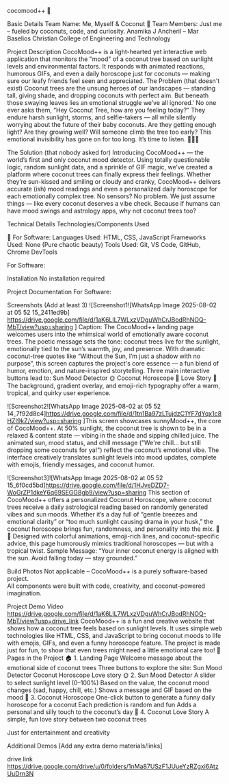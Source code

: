 cocomood++ 🎯

Basic Details
Team Name: Me, Myself & Coconut 🌴
Team Members:
Just me – fueled by coconuts, code, and curiosity.
Anamika J Ancheril – Mar Baselios Christian College of Engineering and Technology

Project Description
CocoMood++ is a light-hearted yet interactive web application that monitors the "mood" of a coconut tree based on sunlight levels and environmental factors. It responds with animated reactions, humorous GIFs, and even a daily horoscope just for coconuts — making sure our leafy friends feel seen and appreciated.
The Problem (that doesn't exist)
Coconut trees are the unsung heroes of our landscapes — standing tall, giving shade, and dropping coconuts with perfect aim.
But beneath those swaying leaves lies an emotional struggle we’ve all ignored.'
No one ever asks them,
“Hey Coconut Tree, how are you feeling today?”
They endure harsh sunlight, storms, and selfie-takers — all while silently worrying about the future of their baby coconuts.
Are they getting enough light? Are they growing well? Will someone climb the tree too early?
This emotional invisibility has gone on for too long. It’s time to listen. 🌴🥥💬

The Solution (that nobody asked for)
Introducing CocoMood++ — the world’s first and only coconut mood detector.
Using totally questionable logic, random sunlight data, and a sprinkle of GIF magic, we’ve created a platform where coconut trees can finally express their feelings. Whether they’re sun-kissed and smiling or cloudy and cranky, CocoMood++ delivers accurate (ish) mood readings and even a personalized daily horoscope for each emotionally complex tree.
No sensors? No problem. We just assume things — like every coconut deserves a vibe check.
Because if humans can have mood swings and astrology apps, why not coconut trees too?

Technical Details
Technologies/Components Used

🔧 For Software:
Languages Used: HTML, CSS, JavaScript
Frameworks Used: None (Pure chaotic beauty)
Tools Used: Git, VS Code, GitHub, Chrome DevTools


For Software:

Installation
No installation required


Project Documentation
For Software:

Screenshots (Add at least 3)
![Screenshot1![WhatsApp Image 2025-08-02 at 05 52 15_2411ed9b] https://drive.google.com/file/d/1aK6LlL7WLxzVDguWhCrJBodRhNOQ-MbT/view?usp=sharing
] Caption:
The CocoMood++ landing page welcomes users into the whimsical world of emotionally aware coconut trees. The poetic message sets the tone: coconut trees live for the sunlight, emotionally tied to the sun’s warmth, joy, and presence.
With dramatic coconut-tree quotes like “Without the Sun, I’m just a shadow with no purpose”, this screen captures the project's core essence — a fun blend of humor, emotion, and nature-inspired storytelling.
Three main interactive buttons lead to:
Sun Mood Detector 🌞
Coconut Horoscope 🔮
Love Story 💖
The background, gradient overlay, and emoji-rich typography offer a warm, tropical, and quirky user experience.

![Screenshot2![WhatsApp Image 2025-08-02 at 05 52 14_7f92d8c4]https://drive.google.com/file/d/1tn1Ba97zLTujdzC1YF7dYqx1c8HZI9kZ/view?usp=sharing
]This screen showcases sunnyMood++, the core of CocoMood++. At 50% sunlight, the coconut tree is shown to be in a relaxed & content state — vibing in the shade and sipping chilled juice.
The animated sun, mood status, and chill message ("We're chill... but still dropping some coconuts for ya!") reflect the coconut’s emotional vibe. The interface creatively translates sunlight levels into mood updates, complete with emojis, friendly messages, and coconut humor.

![Screenshot3]![WhatsApp Image 2025-08-02 at 05 52 15_6f0cd5bd]https://drive.google.com/file/d/1HJveDZD7-WoGrZP1dkeY6q69SEGG8gb9/view?usp=sharing
This section of CocoMood++ offers a personalized Coconut Horoscope, where coconut trees receive a daily astrological reading based on randomly generated vibes and sun moods.
Whether it’s a day full of “gentle breezes and emotional clarity” or “too much sunlight causing drama in your husk,” the coconut horoscope brings fun, randomness, and personality into the mix. 🌴🔮
Designed with colorful animations, emoji-rich lines, and coconut-specific advice, this page humorously mimics traditional horoscopes — but with a tropical twist.
Sample Message: “Your inner coconut energy is aligned with the sun. Avoid falling today — stay grounded.”




Build Photos
Not applicable – CocoMood++ is a purely software-based project.  
All components were built with code, creativity, and coconut-powered imagination.

Project Demo
Video https://drive.google.com/file/d/1aK6LlL7WLxzVDguWhCrJBodRhNOQ-MbT/view?usp=drive_link
 CocoMood++ is a fun and creative website that shows how a coconut tree feels based on sunlight levels. It uses simple web technologies like HTML, CSS, and JavaScript to bring coconut moods to life with emojis, GIFs, and even a funny horoscope feature. The project is made just for fun, to show that even trees might need a little emotional care too!
📄 Pages in the Project
🏠 1. Landing Page
Welcome message about the emotional side of coconut trees
Three buttons to explore the site:
Sun Mood Detector
Coconut Horoscope
Love story
🌞 2. Sun Mood Detector
A slider to select sunlight level (0–100%)
Based on the value, the coconut mood changes (sad, happy, chill, etc.)
Shows a message and GIF based on the mood
🔮 3. Coconut Horoscope
One-click button to generate a funny daily horoscope for a coconut
Each prediction is random and fun
Adds a personal and silly touch to the coconut’s day
💞 4. Coconut Love Story
A simple, fun love story between two coconut trees

Just for entertainment and creativity

Additional Demos
[Add any extra demo materials/links]

drive link https://drive.google.com/drive/u/0/folders/1nMa87USzF1JUueYzRZgxi6AtzUuDrn3N
